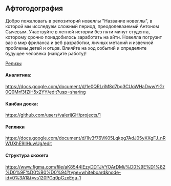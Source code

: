 ## Афтогодография


Добро пожаловать в репозиторий новеллы "Название новеллы", в которой мы исследуем сложный период, преодолевааемый Антоном Сычевым. Участвуйте в летней истории без пяти минут студента, которому срочно понадобилось заработать на айти.
Новелла погрузит вас в мир фриланса и веб разработки, личных метаний и извечной проблемы детей и отцов. Влияйте на ход событий и определите будущее человека (найдите работу)!

[Релизы](https://github.com/valerijGH/Novel/releases)

#### Аналитика:

https://docs.google.com/document/d/1e0QRLriM8d7bg3CUoWHaDwwYlGr0Q0Mrf3fZiH5x2YY/edit?usp=sharing

#### Канбан доска:

https://github.com/users/valerijGH/projects/1

#### Реплики

https://docs.google.com/document/d/1lv3f76VK05Lqkpg7AdJ05yXXgFJ_nRWUXhE9IlHuwUg/edit

#### Структура сюжета

https://www.figma.com/file/aK8544IEzyDDTJVYOArDMi/%D0%9E%D1%82%D0%9F%D0%B0%D0%94?type=whiteboard&node-id=0%3A1&t=vs120PGq0pGzxEga-1